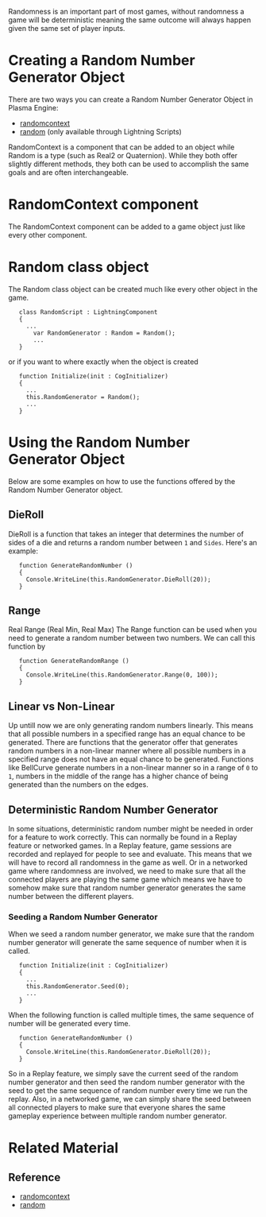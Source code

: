 
Randomness is an important part of most games, without randomness a game will be deterministic meaning the same outcome will always happen given the same set of player inputs.

 # Creating a Random Number Generator Object
There are two ways you can create a Random Number Generator Object in Plasma Engine: 

- [randomcontext](https://github.com/PlasmaEngine/PlasmaDocs/blob/master/code_reference/class_reference/randomcontext.markdown)
- [random](https://github.com/PlasmaEngine/PlasmaDocs/blob/master/code_reference/lightning_base_types/random.markdown) (only available through Lightning Scripts)

RandomContext is a component that can be added to an object while Random is a type (such as Real2 or Quaternion). While they both offer slightly different methods, they both can be used to accomplish the same goals and are often interchangeable.

 # RandomContext component
The RandomContext component can be added to a game object just like every other component.

 # Random class object
The Random class object can be created much like every other object in the game.

```
   class RandomScript : LightningComponent
   {
     ...
       var RandomGenerator : Random = Random();
       ...
   }

```


or if you want to where exactly when the object is created

```
   function Initialize(init : CogInitializer)
   {
     ...
     this.RandomGenerator = Random();
     ...
   }

```


 # Using the Random Number Generator Object
Below are some examples on how to use the functions offered by the Random Number Generator object.
 ## DieRoll
DieRoll is a function that takes an integer that determines the number of sides of a die and returns a random number between `1` and `Sides`. Here's an example:

```
   function GenerateRandomNumber ()
   {
     Console.WriteLine(this.RandomGenerator.DieRoll(20));
   }

```


 ## Range
Real Range (Real Min, Real Max)
The Range function can be used when you need to generate a random number between two numbers.
We can call this function by

```
   function GenerateRandomRange ()
   {
     Console.WriteLine(this.RandomGenerator.Range(0, 100));
   }

```


 ## Linear vs Non-Linear
Up untill now we are only generating random numbers linearly. This means that all possible numbers in a specified range has an equal chance to be generated. There are functions that the generator offer that generates random numbers in a non-linear manner where all possible numbers in a specified range does not have an equal chance to be generated. Functions like BellCurve generate numbers in a non-linear manner so in a range of `0` to `1`, numbers in the middle of the range has a higher chance of being generated than the numbers on the edges.

 ## Deterministic Random Number Generator
In some situations, deterministic random number might be needed in order for a feature to work correctly. This can normally be found in a Replay feature or networked games. In a Replay feature, game sessions are recorded and replayed for people to see and evaluate. This means that we will have to record all randomness in the game as well. Or in a networked game where randomness are involved, we need to make sure that all the connected players are playing the same game which means we have to somehow make sure that random number generator generates the same number between the different players.

 ### Seeding a Random Number Generator
When we seed a random number generator, we make sure that the random number generator will generate the same sequence of number when it is called.

```
   function Initialize(init : CogInitializer)
   {
     ...
     this.RandomGenerator.Seed(0);
     ...
   }

```


When the following function is called multiple times, the same sequence of number will be generated every time.

```
   function GenerateRandomNumber ()
   {
     Console.WriteLine(this.RandomGenerator.DieRoll(20));
   }

```


So in a Replay feature, we simply save the current seed of the random number generator and then seed the random number generator with the seed to get the same sequence of random number every time we run the replay. Also, in a networked game, we can simply share the seed between all connected players to make sure that everyone shares the same gameplay experience between multiple random number generator.

 # Related Material
 ## Reference
- [randomcontext](https://github.com/PlasmaEngine/PlasmaDocs/blob/master/code_reference/class_reference/randomcontext.markdown)
- [random](https://github.com/PlasmaEngine/PlasmaDocs/blob/master/code_reference/lightning_base_types/random.markdown) 

 